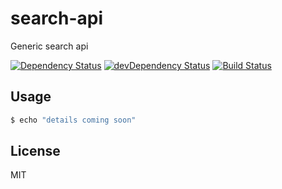 # search-api

Generic search api

[![Dependency Status](https://david-dm.org/cedwards-reisys/search-api.svg)](https://david-dm.org/cedwards-reisys/search-api)
[![devDependency Status](https://david-dm.org/cedwards-reisys/search-api/dev-status.svg?theme=shields.io)](https://david-dm.org/cedwards-reisys/search-api#info=devDependencies)
[![Build Status](https://travis-ci.org/cedwards-reisys/search-api.svg?branch=master)](https://travis-ci.org/cedwards-reisys/search-api)


## Usage

```bash
$ echo "details coming soon"
```


## License

MIT
